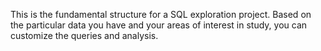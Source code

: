 
This is the fundamental structure for a SQL exploration project. Based on the particular data you have and your areas of interest in study, you can customize the queries and analysis.
